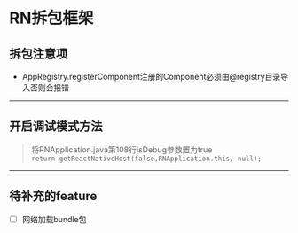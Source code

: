 # RN拆包框架

## 拆包注意项
-  AppRegistry.registerComponent注册的Component必须由@registry目录导入否则会报错

---

## 开启调试模式方法

> 将RNApplication.java第108行isDebug参数置为true \
> ```return getReactNativeHost(false,RNApplication.this, null);```

---

## 待补充的feature
- [ ] 网络加载bundle包